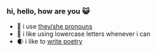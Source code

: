 ### hi, hello, how are you 😺

- 🦆 i use [they/she pronouns](http://pronoun.is/they/.../themself?or=she)
- 🍄 i like using lowercase letters whenever i can
- 🌒 i like to [write poetry](https://outofambit.format.com/flintysoft)
